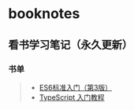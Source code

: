 # booknotes

## 看书学习笔记（永久更新）

### 书单

> - [ES6标准入门（第3版）](http://es6.ruanyifeng.com/)
> - [TypeScript 入门教程](https://ts.xcatliu.com/)

